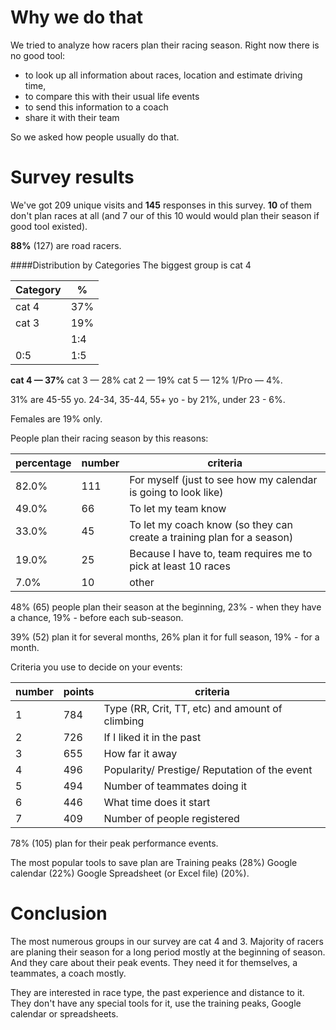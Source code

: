 # Why we do that

We tried to analyze how racers plan their racing season. Right now there is no good tool: 
- to look up all information about races, location and estimate driving time, 
- to compare this with their usual life events 
- to send this information to a coach
- share it with their team 

So we asked how people usually do that.

# Survey results

We've got 209 unique visits and **145** responses in this survey. **10** of them don't plan races at all (and 7 our of this 10 would would plan their season if good tool existed).

**88%** (127) are road racers.

####Distribution by Categories
The biggest group is cat 4

| Category | % |
| -- | -- |
| cat 4 | 37% |
| cat 3 | 19% |
|  | 1:4 |
| 0:5 | 1:5 |


**cat 4 — 37%**
cat 3 — 28%
cat 2 — 19%
cat 5 — 12%
1/Pro — 4%.

31% are 45-55 yo. 24-34, 35-44, 55+ yo - by 21%, under 23 - 6%.

Females are 19% only.

People plan their racing season by this reasons:

percentage | number | criteria
--------|-------|------------
82.0%| 111| For myself (just to see how my calendar is going to look like)
49.0%| 66| To let my team know 
33.0%| 45| To let my coach know (so they can create a training plan for a season)
19.0%| 25|   Because I have to, team requires me to pick at least 10 races
7.0%| 10 |    other 

48% (65) people plan their season at the beginning, 23% - when they have a chance, 19% - before each sub-season.

39% (52) plan it for several months, 26% plan it for full season, 19% - for a month.

Criteria you use to decide on your events:

number | points | criteria
-----------|------|---------
1| 784 |Type (RR, Crit, TT, etc) and amount of climbing
2| 726 |If I liked it in the past
3| 655 |How far it away
4| 496 |Popularity/ Prestige/ Reputation of the event
5| 494 |Number of teammates doing it
6| 446 |What time does it start
7| 409 |Number of people registered

78% (105)  plan for their peak performance events.

The most popular tools to save plan are 
Training peaks (28%) 
Google calendar (22%) 
Google Spreadsheet (or Excel file) (20%).

# Conclusion

The most numerous groups in our survey are cat 4 and 3.
Majority of racers are planing their season for a long period mostly at the beginning of season. And they care about their peak events. They need it for themselves, a teammates, a coach mostly.

They are interested in race type, the past experience and distance to it.
They don't have any special tools for it, use the training peaks, Google calendar or spreadsheets. 
